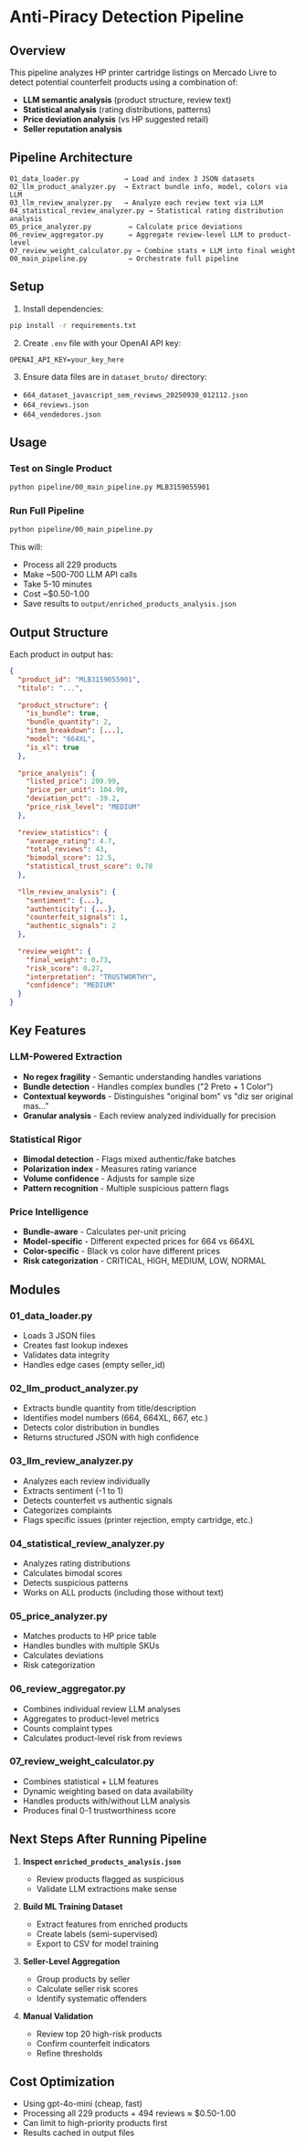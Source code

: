 # Anti-Piracy Detection Pipeline

## Overview

This pipeline analyzes HP printer cartridge listings on Mercado Livre to detect potential counterfeit products using a combination of:
- **LLM semantic analysis** (product structure, review text)
- **Statistical analysis** (rating distributions, patterns)
- **Price deviation analysis** (vs HP suggested retail)
- **Seller reputation analysis**

## Pipeline Architecture

```
01_data_loader.py           → Load and index 3 JSON datasets
02_llm_product_analyzer.py  → Extract bundle info, model, colors via LLM
03_llm_review_analyzer.py   → Analyze each review text via LLM
04_statistical_review_analyzer.py → Statistical rating distribution analysis
05_price_analyzer.py         → Calculate price deviations
06_review_aggregator.py      → Aggregate review-level LLM to product-level
07_review_weight_calculator.py → Combine stats + LLM into final weight
00_main_pipeline.py          → Orchestrate full pipeline
```

## Setup

1. Install dependencies:
```bash
pip install -r requirements.txt
```

2. Create `.env` file with your OpenAI API key:
```
OPENAI_API_KEY=your_key_here
```

3. Ensure data files are in `dataset_bruto/` directory:
- `664_dataset_javascript_sem_reviews_20250930_012112.json`
- `664_reviews.json`
- `664_vendedores.json`

## Usage

### Test on Single Product
```bash
python pipeline/00_main_pipeline.py MLB3159055901
```

### Run Full Pipeline
```bash
python pipeline/00_main_pipeline.py
```

This will:
- Process all 229 products
- Make ~500-700 LLM API calls
- Take 5-10 minutes
- Cost ~$0.50-1.00
- Save results to `output/enriched_products_analysis.json`

## Output Structure

Each product in output has:
```json
{
  "product_id": "MLB3159055901",
  "titulo": "...",
  
  "product_structure": {
    "is_bundle": true,
    "bundle_quantity": 2,
    "item_breakdown": [...],
    "model": "664XL",
    "is_xl": true
  },
  
  "price_analysis": {
    "listed_price": 209.99,
    "price_per_unit": 104.99,
    "deviation_pct": -39.2,
    "price_risk_level": "MEDIUM"
  },
  
  "review_statistics": {
    "average_rating": 4.7,
    "total_reviews": 43,
    "bimodal_score": 12.5,
    "statistical_trust_score": 0.78
  },
  
  "llm_review_analysis": {
    "sentiment": {...},
    "authenticity": {...},
    "counterfeit_signals": 1,
    "authentic_signals": 2
  },
  
  "review_weight": {
    "final_weight": 0.73,
    "risk_score": 0.27,
    "interpretation": "TRUSTWORTHY",
    "confidence": "MEDIUM"
  }
}
```

## Key Features

### LLM-Powered Extraction
- **No regex fragility** - Semantic understanding handles variations
- **Bundle detection** - Handles complex bundles ("2 Preto + 1 Color")
- **Contextual keywords** - Distinguishes "original bom" vs "diz ser original mas..."
- **Granular analysis** - Each review analyzed individually for precision

### Statistical Rigor
- **Bimodal detection** - Flags mixed authentic/fake batches
- **Polarization index** - Measures rating variance
- **Volume confidence** - Adjusts for sample size
- **Pattern recognition** - Multiple suspicious pattern flags

### Price Intelligence
- **Bundle-aware** - Calculates per-unit pricing
- **Model-specific** - Different expected prices for 664 vs 664XL
- **Color-specific** - Black vs color have different prices
- **Risk categorization** - CRITICAL, HIGH, MEDIUM, LOW, NORMAL

## Modules

### 01_data_loader.py
- Loads 3 JSON files
- Creates fast lookup indexes
- Validates data integrity
- Handles edge cases (empty seller_id)

### 02_llm_product_analyzer.py
- Extracts bundle quantity from title/description
- Identifies model numbers (664, 664XL, 667, etc.)
- Detects color distribution in bundles
- Returns structured JSON with high confidence

### 03_llm_review_analyzer.py
- Analyzes each review individually
- Extracts sentiment (-1 to 1)
- Detects counterfeit vs authentic signals
- Categorizes complaints
- Flags specific issues (printer rejection, empty cartridge, etc.)

### 04_statistical_review_analyzer.py
- Analyzes rating distributions
- Calculates bimodal scores
- Detects suspicious patterns
- Works on ALL products (including those without text)

### 05_price_analyzer.py
- Matches products to HP price table
- Handles bundles with multiple SKUs
- Calculates deviations
- Risk categorization

### 06_review_aggregator.py
- Combines individual review LLM analyses
- Aggregates to product-level metrics
- Counts complaint types
- Calculates product-level risk from reviews

### 07_review_weight_calculator.py
- Combines statistical + LLM features
- Dynamic weighting based on data availability
- Handles products with/without LLM analysis
- Produces final 0-1 trustworthiness score

## Next Steps After Running Pipeline

1. **Inspect `enriched_products_analysis.json`**
   - Review products flagged as suspicious
   - Validate LLM extractions make sense

2. **Build ML Training Dataset**
   - Extract features from enriched products
   - Create labels (semi-supervised)
   - Export to CSV for model training

3. **Seller-Level Aggregation**
   - Group products by seller
   - Calculate seller risk scores
   - Identify systematic offenders

4. **Manual Validation**
   - Review top 20 high-risk products
   - Confirm counterfeit indicators
   - Refine thresholds

## Cost Optimization

- Using gpt-4o-mini (cheap, fast)
- Processing all 229 products + 494 reviews ≈ $0.50-1.00
- Can limit to high-priority products first
- Results cached in output files

